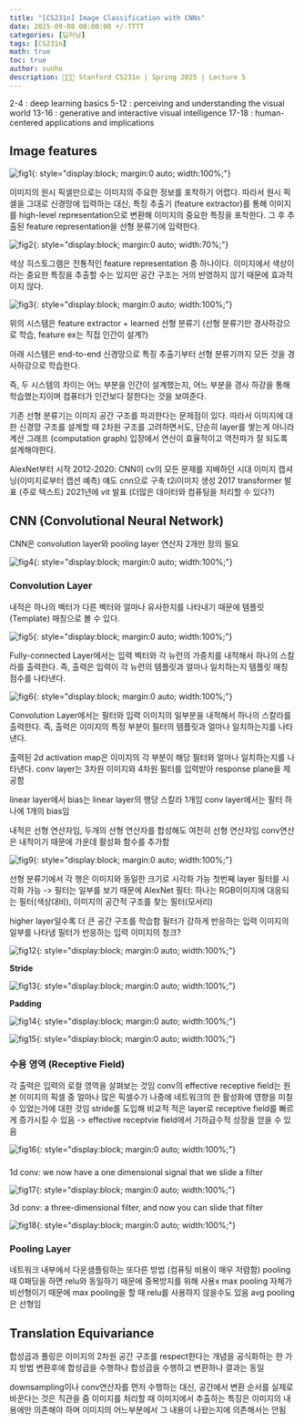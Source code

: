 ```yaml
---
title: "[CS231n] Image Classification with CNNs"
date: 2025-09-08 00:00:00 +/-TTTT
categories: [딥러닝]
tags: [CS231n]
math: true
toc: true
author: sunho
description: 👨‍👧‍👧 Stanford CS231n | Spring 2025 | Lecture 5
---
```


2-4	: deep learning basics
5-12	: perceiving and understanding the visual world
13-16	: generative and interactive visual intelligence
17-18	: human-centered applications and implications

## Image features

![fig1](cs231n/05-1.png){: style="display:block; margin:0 auto; width:100%;"}

이미지의 원시 픽셀만으로는 이미지의 주요한 정보를 포착하기 어렵다. 따라서 원시 픽셀을 그대로 신경망에 입력하는 대신, 특징 추출기 (feature extractor)를 통해 이미지를 high-level representation으로 변환해 이미지의 중요한 특징을 포착한다. 그 후 추출된 feature representation을 선형 분류기에 입력한다.

![fig2](cs231n/05-2.png){: style="display:block; margin:0 auto; width:70%;"}

색상 히스토그램은 전통적인 feature representation 중 하나이다.
이미지에서 색상이라는 중요한 특징을 추출할 수는 있지만 공간 구조는 거의 반영하지 않기 때문에 효과적이지 않다.

![fig3](cs231n/05-3.png){: style="display:block; margin:0 auto; width:100%;"}

위의 시스템은 feature extractor + learned 선형 분류기 (선형 분류기만 경사하강으로 학습, feature ex는 직접 인간이 설계?)

아래 시스템은 end-to-end 신경망으로 특징 추출기부터 선형 분류기까지 모든 것을 경사하강으로 학습한다.

즉, 두 시스템의 차이는 어느 부분을 인간이 설계했는지, 어느 부분을 경사 하강을 통해 학습했는지이며 컴퓨터가 인간보다 잘한다는 것을 보여준다.

기존 선형 분류기는 이미지 공간 구조를 파괴한다는 문제점이 있다. 따라서 이미지에 대한 신경망 구조를 설계할 때 2차원 구조를 고려하면서도, 단순히 layer를 쌓는게 아니라 계산 그래프 (computation graph) 입장에서 연산이 효율적이고 역전파가 잘 되도록 설계해야한다.

AlexNet부터 시작
2012-2020: CNN이 cv의 모든 문제를 지배하던 시대
이미지 캡셔닝(이미지로부터 캡션 예측) 얘도 cnn으로 구축
t2i이미지 생성
2017 transformer 발표 (주로 텍스트)
2021년에 vit 발표 (더많은 데이터와 컴퓨팅을 처리할 수 있다?)

## CNN (Convolutional Neural Network)

CNN은 convolution layer와 pooling layer 연산자 2개만 정의 필요

![fig4](cs231n/05-4.png){: style="display:block; margin:0 auto; width:100%;"}

### Convolution Layer

내적은 하나의 벡터가 다른 벡터와 얼마나 유사한지를 나타내기 때문에  템플릿 (Template) 매칭으로 볼 수 있다.

![fig5](cs231n/05-5.png){: style="display:block; margin:0 auto; width:100%;"}

Fully-connected Layer에서는 입력 벡터와 각 뉴런의 가중치를 내적해서 하나의 스칼라를 출력한다. 즉, 출력은 입력이 각 뉴런의 템플릿과 얼마나 일치하는지 템플릿 매칭 점수를 나타낸다.

![fig6](cs231n/05-6.png){: style="display:block; margin:0 auto; width:100%;"}

Convolution Layer에서는 필터와 입력 이미지의 일부분을 내적해서 하나의 스칼라를 출력한다. 즉, 출력은 이미지의 특정 부분이 필터의 템플릿과 얼마나 일치하는지를 나타낸다.

출력된 2d activation map은 이미지의 각 부분이 해당 필터와 얼마나 일치하는지를 나타낸다.
conv layer는 3차원 이미지와 4차원 필터를 입력받아 response plane을 제공함

linear layer에서 bias는 linear layer의 행당 스칼라 1개임
conv layer에서는 필터 하나에 1개의 bias임

내적은 선형 연산자임, 두개의 선형 연산자를 합성해도 여전히 선형 연산자임
conv연산은 내적이기 때문에 가운데 활성화 함수를 추가함

![fig9](cs231n/05-9.png){: style="display:block; margin:0 auto; width:100%;"}

선형 분류기에서 각 행은 이미지와 동일한 크기로 시각화 가능
첫번째 layer 필터를 시각화 가능 -> 필터는 일부를 보기 때문에
AlexNet 필터: 하나는 RGB이미지에 대응되는 필터(색상대비), 이미지의 공간적 구조를 찾는 필터(모서리)

higher layer일수록 더 큰 공간 구조를 학습함
필터가 강하게 반응하는 입력 이미지의 일부를 나타냄
필터가 반응하는 입력 이미지의 청크?

![fig12](cs231n/05-12.png){: style="display:block; margin:0 auto; width:100%;"}

**Stride**

![fig13](cs231n/05-13.png){: style="display:block; margin:0 auto; width:100%;"}

**Padding**

![fig14](cs231n/05-14.png){: style="display:block; margin:0 auto; width:100%;"}

![fig15](cs231n/05-15.png){: style="display:block; margin:0 auto; width:100%;"}

### 수용 영역 (Receptive Field)

각 출력은 입력의 로컬 영역을 살펴보는 것임
conv의 effective receptive field는 원본 이미지의 픽셀 중 얼마나 많은 픽셀수가 나중에 네트워크의 한 활성화에 영향을 미칠 수 있었는가에 대한 것임
stride를 도입해 비교적 적은 layer로 receptive field를 빠르게 증가시킬 수 있음
-> effective receptvie field에서 기하급수적 성장을 얻을 수 있음

![fig16](cs231n/05-16.png){: style="display:block; margin:0 auto; width:100%;"}

### 

1d conv: we now have a one dimensional signal that we slide a filter

![fig17](cs231n/05-17.png){: style="display:block; margin:0 auto; width:100%;"}

3d conv: a three-dimensional filter, and now you can slide that filter

![fig18](cs231n/05-18.png){: style="display:block; margin:0 auto; width:100%;"}

### Pooling Layer

네트워크 내부에서 다운샘플링하는 또다른 방법 (컴퓨팅 비용이 매우 저렴함)
pooling때 0패딩을 하면 relu와 동일하기 때문에 중복방지를 위해 사용x
max pooling 자체가 비선형이기 때문에 max pooling을 할 때 relu를 사용하지 않을수도 있음
avg pooling은 선형임

## Translation Equivariance

합성곱과 풀링은 이미지의 2차원 공간 구조를 respect한다는 개념을 공식화하는 한 가지 방법
변환후에 합성곱을 수행하나 합성곱을 수행하고 변환하나 결과는 동일

downsampling이나 conv연산자를 먼저 수행하는 대신, 공간에서 변환 순서를 실제로 바꾼다는 것은 직관을 줌
이미지를 처리할 때 이미지에서 추출하는 특징은 이미지의 내용에만 의존해야 하며 이미지의 어느부분에서 그 내용이 나왔는지에 의존해서는 안됨
